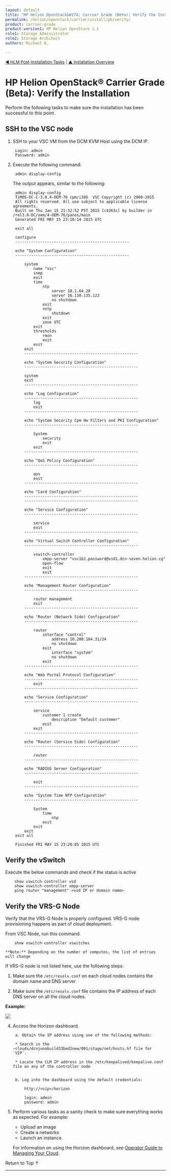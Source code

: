 ```yaml
---
layout: default
title: "HP Helion OpenStack&#174; Carrier Grade (Beta): Verify the Installation"
permalink: /helion/openstack/carrier/install/pb/verify/
product: carrier-grade
product-version1: HP Helion OpenStack 1.1
role1: Storage Administrator
role2: Storage Architect
authors: Michael B, 

---
```

<!--UNDER REVISION-->


<script>

function PageRefresh {
onLoad="window.refresh"
}

PageRefresh();	

</script>

<p style="font-size: small;"><a href="/helion/openstack/carrier/install/pb/workarounds/">&#9664; HLM Post-Installation Tasks</a> | <a href="/helion/openstack/carrier/install/bm/overview/">&#9650; Installation Overview</a>  </p> 

# HP Helion OpenStack&#174; Carrier Grade (Beta): Verify the Installation

Perform the following tasks to make sure the installation has been successful to this point.


## SSH to the VSC node

1. SSH to your VSC VM from the DCM KVM Host using the DCM IP.

		Login: admin
		Password: admin

2. Execute the following command:

		admin display-config

	The output appears, similar to the following:

		admin display-config
		TiMOS-DC-C-3.0.4-OEM-76 cpm/i386  VSC Copyright (c) 2000-2015
		All rights reserved. All use subject to applicable license agreements.
		Built on Thu Jan 15 21:32:52 PST 2015 [c4263c] by builder in /rel3.0-DC/oem/4-OEM-76/panos/main
		Generated FRI MAY 15 23:18:14 2015 UTC

		exit all

		configure
		--------------------------------------------------

		echo "System Configuration"
		--------------------------------------------------

			system
				name "vsc"
				snmp
				exit
				time
					ntp
						server 10.1.64.20
						server 16.110.135.123
						no shutdown
					exit
					sntp
						shutdown
					exit
					zone UTC
				exit
				thresholds
					rmon
					exit
				exit
			exit
			--------------------------------------------------

			echo "System Security Configuration"
			--------------------------------------------------

			system
			exit
			--------------------------------------------------

			echo "Log Configuration"
			--------------------------------------------------
				log
				exit
			--------------------------------------------------

			echo "System Security Cpm Hw Filters and PKI Configuration"
			--------------------------------------------------

				System
					security
					exit
				exit
			--------------------------------------------------

			echo "QoS Policy Configuration"
			--------------------------------------------------

				qos
				exit
			--------------------------------------------------

			echo "Card Configuration"
			--------------------------------------------------
			--------------------------------------------------

			echo "Service Configuration"
			--------------------------------------------------

				service
				exit
			--------------------------------------------------

			echo "Virtual Switch Controller Configuration"
			--------------------------------------------------

				vswitch-controller
					xmpp-server "vsc1b2.password@vsd1.dcn-seven.helion.cg"
					open-flow
					exit
					exit
			--------------------------------------------------

			echo "Management Router Configuration"
			--------------------------------------------------

				router management
				exit
			--------------------------------------------------

			echo "Router (Network Side) Configuration"
			--------------------------------------------------

				router
					interface "control"
						address 10.200.184.31/24
						no shutdown
					exit
						interface "system"
						no shutdown
					exit
			--------------------------------------------------

			echo "Web Portal Protocol Configuration"
			--------------------------------------------------
				exit
			--------------------------------------------------

			echo "Service Configuration"
			--------------------------------------------------

				service
					customer 1 create
						description "Default customer"
					exit
				exit
			--------------------------------------------------

			echo "Router (Service Side) Configuration"
			--------------------------------------------------

				router
			--------------------------------------------------

			echo "RADIUS Server Configuration"
			--------------------------------------------------

				exit
			--------------------------------------------------

			echo "System Time NTP Configuration"
			--------------------------------------------------

				System
					time
						ntp
					exit
				exit
			exit
		exit all

		Finished FRI MAY 15 23:20:05 2015 UTC


## Verify the vSwitch

Execute the below commands and check if the status is active

		show vswitch-controller vsd
		show vswitch-controller xmpp-server
		ping router "management" <vsd IP or domain name>

## Verify the VRS-G Node

Verify that the VRS-G Node is properly configured. 
VRS-G node provisioning happens as part of cloud deployment.

From VSC Node, run this command. 
 
		show vswitch-controller vswitches

	**Note:** Depending on the number of computes, the list of entries will change

If VRS-G node is not listed here, use the following steps:

1. Make sure the `/etc/resolv.conf` on each cloud nodes contains the domain name and DNS server

2. Make sure the `/etc/resolv.conf` file contains the IP address of each DNS server on all the cloud nodes.

**Example:**

<img src="media/CGH-install-verify-vrs.png">




4. Access the Horizon dashboard. 

		a. Obtain the IP address using one of the following methods:

		* Search in the ~clouds/dcnjunobuild33bed2new/001/stage/net/hosts.hf file for `VIP`.

		* Locate the CLM IP address in the /etc/keepalived/keepalive.conf file on any of the controller node


		b. Log into the dashboard using the default credentials:

			http://<vip>/horizon

			login: admin
			password: admin

5. Perform various tasks as a sanity check to make sure everything works as expected. For example:

	* Upload an image 
	* Create a networks
	* Launch an instance. 

	For information on using the Horizon dashboard, see [Operator Guide to Managing Your Cloud](/helion/commercial/carrier/dashboard/managing/).

<a href="#top" style="padding:14px 0px 14px 0px; text-decoration: none;"> Return to Top &#8593; </a>

---
